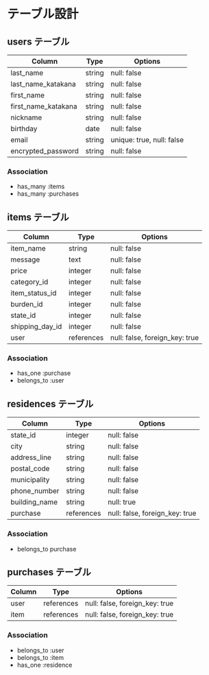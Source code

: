 # テーブル設計

## users テーブル

| Column               | Type   | Options                  |
| -------------------  | ------ | ------------------------ |
| last_name            | string | null: false              |
| last_name_katakana   | string | null: false              |
| first_name           | string | null: false              |
| first_name_katakana  | string | null: false              |
| nickname             | string | null: false              |
| birthday             | date   | null: false              |  
| email                | string | unique: true, null: false|
| encrypted_password   | string | null: false              |

### Association

- has_many :items
- has_many :purchases


## items テーブル

| Column              | Type           | Options                        |
| ------------------- | -------------- | ------------------------------ |
| item_name           | string         | null: false                    |
| message             | text           | null: false                    |
| price               | integer        | null: false                    |
| category_id         | integer        | null: false                    | 
| item_status_id      | integer        | null: false                    |
| burden_id           | integer        | null: false                    |
| state_id            | integer        | null: false                    |
| shipping_day_id     | integer        | null: false                    |
| user                | references     | null: false, foreign_key: true |

### Association

- has_one    :purchase
- belongs_to :user


## residences テーブル

| Column        | Type       | Options                        |
| ------------- | ---------- | ------------------------------ |
| state_id      | integer    | null: false                    |
| city          | string     | null: false                    |
| address_line  | string     | null: false                    |
| postal_code   | string     | null: false                    |
| municipality  | string     | null: false                    |
| phone_number  | string     | null: false                    |
| building_name | string     | null: true                     |
| purchase      | references | null: false, foreign_key: true |

### Association

- belongs_to purchase


## purchases テーブル

| Column     | Type       | Options                        |
| ---------- | ---------- | ------------------------------ |
| user       | references | null: false, foreign_key: true |
| item       | references | null: false, foreign_key: true |

### Association

- belongs_to :user
- belongs_to :item
- has_one :residence
